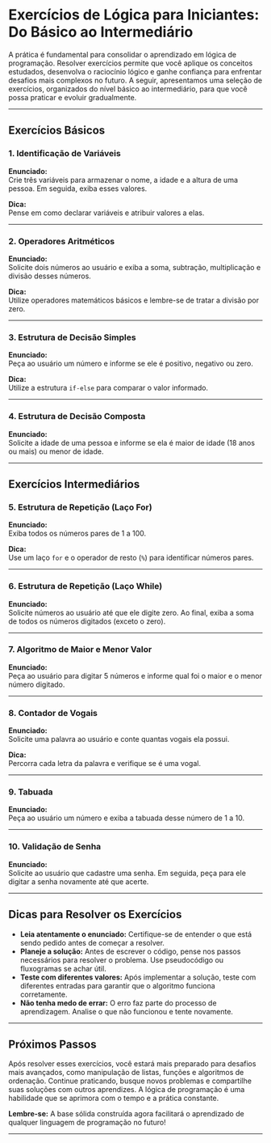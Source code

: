 
# Exercícios de Lógica para Iniciantes: Do Básico ao Intermediário

A prática é fundamental para consolidar o aprendizado em lógica de programação. Resolver exercícios permite que você aplique os conceitos estudados, desenvolva o raciocínio lógico e ganhe confiança para enfrentar desafios mais complexos no futuro. A seguir, apresentamos uma seleção de exercícios, organizados do nível básico ao intermediário, para que você possa praticar e evoluir gradualmente.

---

## Exercícios Básicos

### 1. **Identificação de Variáveis**
**Enunciado:**  
Crie três variáveis para armazenar o nome, a idade e a altura de uma pessoa. Em seguida, exiba esses valores.

**Dica:**  
Pense em como declarar variáveis e atribuir valores a elas.

---

### 2. **Operadores Aritméticos**
**Enunciado:**  
Solicite dois números ao usuário e exiba a soma, subtração, multiplicação e divisão desses números.

**Dica:**  
Utilize operadores matemáticos básicos e lembre-se de tratar a divisão por zero.

---

### 3. **Estrutura de Decisão Simples**
**Enunciado:**  
Peça ao usuário um número e informe se ele é positivo, negativo ou zero.

**Dica:**  
Utilize a estrutura `if-else` para comparar o valor informado.

---

### 4. **Estrutura de Decisão Composta**
**Enunciado:**  
Solicite a idade de uma pessoa e informe se ela é maior de idade (18 anos ou mais) ou menor de idade.

---

## Exercícios Intermediários

### 5. **Estrutura de Repetição (Laço For)**
**Enunciado:**  
Exiba todos os números pares de 1 a 100.

**Dica:**  
Use um laço `for` e o operador de resto (`%`) para identificar números pares.

---

### 6. **Estrutura de Repetição (Laço While)**
**Enunciado:**  
Solicite números ao usuário até que ele digite zero. Ao final, exiba a soma de todos os números digitados (exceto o zero).

---

### 7. **Algoritmo de Maior e Menor Valor**
**Enunciado:**  
Peça ao usuário para digitar 5 números e informe qual foi o maior e o menor número digitado.

---

### 8. **Contador de Vogais**
**Enunciado:**  
Solicite uma palavra ao usuário e conte quantas vogais ela possui.

**Dica:**  
Percorra cada letra da palavra e verifique se é uma vogal.

---

### 9. **Tabuada**
**Enunciado:**  
Peça ao usuário um número e exiba a tabuada desse número de 1 a 10.

---

### 10. **Validação de Senha**
**Enunciado:**  
Solicite ao usuário que cadastre uma senha. Em seguida, peça para ele digitar a senha novamente até que acerte.

---

## Dicas para Resolver os Exercícios

- **Leia atentamente o enunciado:** Certifique-se de entender o que está sendo pedido antes de começar a resolver.
- **Planeje a solução:** Antes de escrever o código, pense nos passos necessários para resolver o problema. Use pseudocódigo ou fluxogramas se achar útil.
- **Teste com diferentes valores:** Após implementar a solução, teste com diferentes entradas para garantir que o algoritmo funciona corretamente.
- **Não tenha medo de errar:** O erro faz parte do processo de aprendizagem. Analise o que não funcionou e tente novamente.

---

## Próximos Passos

Após resolver esses exercícios, você estará mais preparado para desafios mais avançados, como manipulação de listas, funções e algoritmos de ordenação. Continue praticando, busque novos problemas e compartilhe suas soluções com outros aprendizes. A lógica de programação é uma habilidade que se aprimora com o tempo e a prática constante.

**Lembre-se:** A base sólida construída agora facilitará o aprendizado de qualquer linguagem de programação no futuro!

---
```